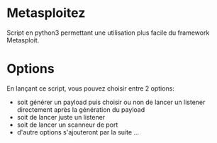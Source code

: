 # Metasploitez

Script en python3 permettant une utilisation plus facile du framework Metasploit.

# Options

En lançant ce script, vous pouvez choisir entre 2 options: 
  - soit générer un payload puis choisir ou non de lancer un listener directement après la génération du payload
  - soit de lancer juste un listener
  - soit de lancer un scanneur de port
  - d'autre options s'ajouteront par la suite ...

